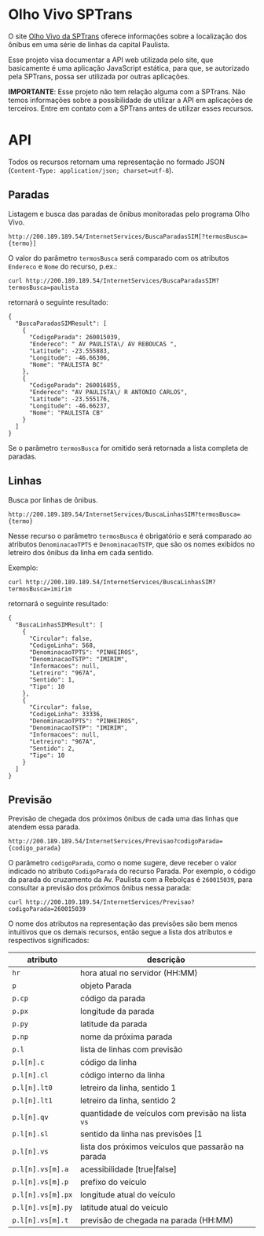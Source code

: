 # Olho Vivo SPTrans

O site [Olho Vivo da SPTrans](http://olhovivo.sptrans.com.br/) oferece informações sobre a localização dos ônibus em uma série de linhas da capital Paulista.

Esse projeto visa documentar a API web utilizada pelo site, que basicamente é uma aplicação JavaScript estática, para que, se autorizado pela SPTrans, possa ser utilizada por outras aplicações.

**IMPORTANTE**: Esse projeto não tem relação alguma com a SPTrans. Não temos informações sobre a possibilidade de utilizar a API em aplicações de terceiros. Entre em contato com a SPTrans antes de utilizar esses recursos.

# API

Todos os recursos retornam uma representação no formado JSON (`Content-Type: application/json; charset=utf-8`).

## Paradas

Listagem e busca das paradas de ônibus monitoradas pelo programa Olho Vivo. 

    http://200.189.189.54/InternetServices/BuscaParadasSIM[?termosBusca={termo}]

O valor do parâmetro `termosBusca` será comparado com os atributos `Endereco` e `Nome` do recurso, p.ex.:

    curl http://200.189.189.54/InternetServices/BuscaParadasSIM?termosBusca=paulista

retornará o seguinte resultado:

    {
      "BuscaParadasSIMResult": [
        {
          "CodigoParada": 260015039,
          "Endereco": " AV PAULISTA\/ AV REBOUCAS ",
          "Latitude": -23.555883,
          "Longitude": -46.66306,
          "Nome": "PAULISTA BC"
        },
        {
          "CodigoParada": 260016855,
          "Endereco": "AV PAULISTA\/ R ANTONIO CARLOS",
          "Latitude": -23.555176,
          "Longitude": -46.66237,
          "Nome": "PAULISTA CB"
        }
      ]
    }

Se o parâmetro `termosBusca` for omitido será retornada a lista completa de paradas.


## Linhas

Busca por linhas de ônibus.

    http://200.189.189.54/InternetServices/BuscaLinhasSIM?termosBusca={termo}

Nesse recurso o parâmetro `termosBusca` é obrigatório e será comparado ao atributos `DenominacaoTPTS` e `DenominacaoTSTP`, que são os nomes exibidos no letreiro dos ônibus da linha em cada sentido.

Exemplo:

    curl http://200.189.189.54/InternetServices/BuscaLinhasSIM?termosBusca=imirim

retornará o seguinte resultado:

    {
      "BuscaLinhasSIMResult": [
        {
          "Circular": false,
          "CodigoLinha": 568,
          "DenominacaoTPTS": "PINHEIROS",
          "DenominacaoTSTP": "IMIRIM",
          "Informacoes": null,
          "Letreiro": "967A",
          "Sentido": 1,
          "Tipo": 10
        },
        {
          "Circular": false,
          "CodigoLinha": 33336,
          "DenominacaoTPTS": "PINHEIROS",
          "DenominacaoTSTP": "IMIRIM",
          "Informacoes": null,
          "Letreiro": "967A",
          "Sentido": 2,
          "Tipo": 10
        }
      ]
    }


## Previsão

Previsão de chegada dos próximos ônibus de cada uma das linhas que atendem essa parada.

    http://200.189.189.54/InternetServices/Previsao?codigoParada={codigo_parada}

O parâmetro `codigoParada`, como o nome sugere, deve receber o valor indicado no atributo `CodigoParada` do recurso Parada. Por exemplo, o código da parada do cruzamento da Av. Paulista com a Rebolças é `260015039`, para consultar a previsão dos próximos ônibus nessa parada:

    curl http://200.189.189.54/InternetServices/Previsao?codigoParada=260015039

O nome dos atributos na representação das previsões são bem menos intuitivos que os demais recursos, então segue a lista dos atributos e respectivos significados:

| atributo          | descrição
|-------------------|-------------------------------------------------------
| `hr`              | hora atual no servidor (HH:MM)
| `p`               | objeto Parada
| `p.cp`            | código da parada
| `p.px`            | longitude da parada
| `p.py`            | latitude da parada
| `p.np`            | nome da próxima parada
| `p.l`             | lista de linhas com previsão
| `p.l[n].c`        | código da linha
| `p.l[n].cl`       | código interno da linha
| `p.l[n].lt0`      | letreiro da linha, sentido 1
| `p.l[n].lt1`      | letreiro da linha, sentido 2
| `p.l[n].qv`       | quantidade de veículos com previsão na lista `vs`
| `p.l[n].sl`       | sentido da linha nas previsões \[1|2\]
| `p.l[n].vs`       | lista dos próximos veículos que passarão na parada
| `p.l[n].vs[m].a`  | acessibilidade \[true\|false\]
| `p.l[n].vs[m].p`  | prefixo do veículo
| `p.l[n].vs[m].px` | longitude atual do veículo
| `p.l[n].vs[m].py` | latitude atual do veículo
| `p.l[n].vs[m].t`  | previsão de chegada na parada (HH:MM)
